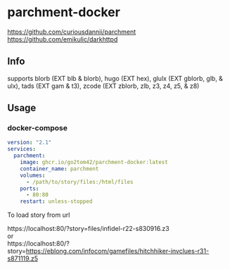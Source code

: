 # parchment-docker
https://github.com/curiousdannii/parchment  
https://github.com/emikulic/darkhttpd  

## Info  
supports blorb (EXT blb & blorb), hugo (EXT hex), glulx (EXT gblorb, glb, & ulx), tads (EXT gam & t3), zcode (EXT zblorb, zlb, z3, z4, z5, & z8)


## Usage

### docker-compose


```yaml
version: "2.1"
services:
  parchment:
    image: ghcr.io/go2tom42/parchment-docker:latest
    container_name: parchment
    volumes:
      - /path/to/story/files:/html/files
    ports:
      - 80:80
    restart: unless-stopped
```


To load story from url  

https://localhost:80/?story=files/infidel-r22-s830916.z3  
or  
https://localhost:80/?story=https://eblong.com/infocom/gamefiles/hitchhiker-invclues-r31-s871119.z5

